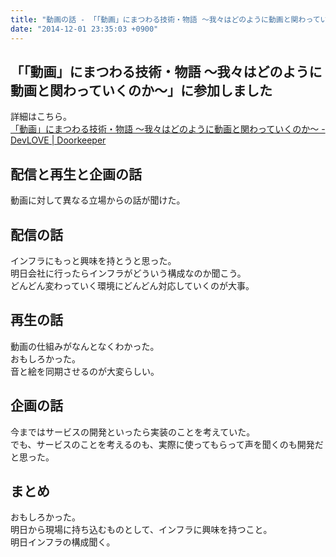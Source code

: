 ```yaml
---
title: "動画の話 - 「「動画」にまつわる技術・物語 〜我々はどのように動画と関わっていくのか〜」に参加しました"
date: "2014-12-01 23:35:03 +0900"
---
```


## 「「動画」にまつわる技術・物語 〜我々はどのように動画と関わっていくのか〜」に参加しました

詳細はこちら。  
[「動画」にまつわる技術・物語 〜我々はどのように動画と関わっていくのか〜 - DevLOVE | Doorkeeper](http://devlove.doorkeeper.jp/events/17326)

## 配信と再生と企画の話

動画に対して異なる立場からの話が聞けた。

## 配信の話

インフラにもっと興味を持とうと思った。  
明日会社に行ったらインフラがどういう構成なのか聞こう。  
どんどん変わっていく環境にどんどん対応していくのが大事。

## 再生の話

動画の仕組みがなんとなくわかった。  
おもしろかった。  
音と絵を同期させるのが大変らしい。

## 企画の話

今まではサービスの開発といったら実装のことを考えていた。  
でも、サービスのことを考えるのも、実際に使ってもらって声を聞くのも開発だと思った。

## まとめ

おもしろかった。  
明日から現場に持ち込むものとして、インフラに興味を持つこと。  
明日インフラの構成聞く。
